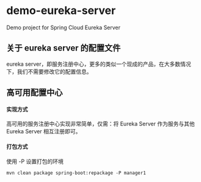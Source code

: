 # demo-eureka-server
Demo project for Spring Cloud Eureka Server

## 关于 eureka server 的配置文件
eureka server，即服务注册中心，更多的类似一个现成的产品，在大多数情况下，我们不需要修改它的配置信息。

## 高可用配置中心
#### 实现方式
高可用的服务注册中心实现非常简单，仅需：将 Eureka Server 作为服务与其他 Eureka Server 相互注册即可。

#### 打包方式
使用 -P 设置打包的环境
```
mvn clean package spring-boot:repackage -P manager1
```
